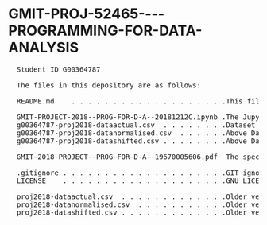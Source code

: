 # GMIT-PROJ-52465----PROGRAMMING-FOR-DATA-ANALYSIS
 <pre>
  Student ID G00364787
  
  The files in this depository are as follows:
  
  README.md    . . . . . . . . . . . . . . . . . . .This file  
  
  GMIT-PROJECT-2018--PROG-FOR-D-A--20181212C.ipynb .The Jupyter Notebook file  
  g00364787-proj2018-dataactual.csv  . . . . . . . .Dataset generated by the Jupyter Notebook when run  
  g00364787-proj2018-datanormalised.csv  . . . . . .Above Dataset normalized  
  g00364787-proj2018-datashifted.csv . . . . . . . .Above Dataset shifted so that the median is at '0'  
	
  GMIT-2018-PROJECT--PROG-FOR-D-A--19670005606.pdf  The specification of the project  
  
  .gitignore . . . . . . . . . . . . . . . . . . . .GIT ignore file  
  LICENSE    . . . . . . . . . . . . . . . . . . . .GNU LICENSE  
  
  proj2018-dataactual.csv  . . . . . . . . . . . . .Older version of Dataset CSV files mentioned above	  
  proj2018-datanormalised.csv  . . . . . . . . . . .Older version of Dataset CSV files mentioned above  
  proj2018-datashifted.csv . . . . . . . . . . . . .Older version of Dataset CSV files mentioned above  
  
</pre>
